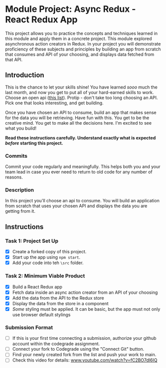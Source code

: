 # Module Project: Async Redux - React Redux App

This project allows you to practice the concepts and techniques learned in this module and apply them in a concrete project. This module explored asynchronous action creators in Redux. In your project you will demonstrate proficiency of these subjects and principles by building an app from scratch that consumes and API of your choosing, and displays data fetched from that API.

## Introduction

This is the chance to let your skills shine! You have learned _sooo_ much the last month, and now you get to put all of your hard-earned skills to work. Choose an open api ([this list](https://github.com/public-apis/public-apis)). Protip - don't take too long choosing an API. Pick one that looks interesting, and get building.

Once you have chosen an API to consume, build an app that makes sense for the data you will be retrieving. Have fun with this. You get to be the creative mind. You get to make all the decisions here. I'm excited to see what you build!

**Read these instructions carefully. Understand exactly what is expected _before_ starting this project.**

### Commits

Commit your code regularly and meaningfully. This helps both you and your team lead in case you ever need to return to old code for any number of reasons.

### Description

In this project you'll choose an api to consume. You will build an application from scratch that uses your chosen API and displays the data you are getting from it.

## Instructions

### Task 1: Project Set Up

- [x] Create a forked copy of this project.
- [x] Start up the app using `npm start`.
- [x] Add your code into teh `\src` folder.

### Task 2: Minimum Viable Product

- [x] Build a React Redux app
- [x] Fetch data inside an async action creator from an API of your choosing
- [x] Add the data from the API to the Redux store
- [x] Display the data from the store in a component
- [x] _Some_ styling must be applied. It can be basic, but the app must not only use browser default stylings

### Submission Format
- [ ] If this is your first time connecting a submission, authorize your github account within the codegrade assignment.
- [ ] Connect your fork to Codegrade using the "Connect Git" button.
- [ ] Find your newly created fork from the list and push your work to main.
- [ ] Check this video for details: www.youtube.com/watch?v=fC2BO7dI6IQ
